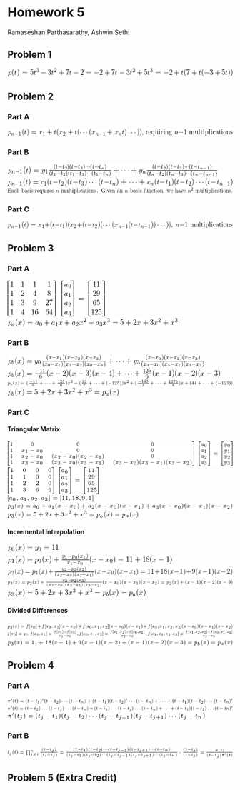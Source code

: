 # Homework 5
Ramaseshan Parthasarathy, Ashwin Sethi

## Problem 1
![](img/p1_horner.gif "horner")

## Problem 2

### Part A
![](img/p2a.gif "mono") 

### Part B
![](img/p2b1.gif "lag")  
![](img/p2b2.gif "lag2")  
![](img/p2b3.gif "lag3")

### Part C
![](img/p2c.gif "newt")

## Problem 3

### Part A
![](img/p3a1.gif "monomial")  
![](img/p3a2.gif "monomial2")

### Part B
![](img/p3b1.gif "lagrange1")  
![](img/p3b2.gif "lagrange2")  
![](img/p3b3.gif "lagrange3")  
![](img/p3b4.gif "lagrange4")

### Part C

#### Triangular Matrix
![](img/p3ca1.gif "newton-one-one")  
![](img/p3ca2.gif "newton-one-two")  
![](img/p3ca3.gif "newton-one-three")  
![](img/p3ca4.gif "newton-one-four")  
![](img/p3ca5.gif "newton-one-five")

#### Incremental Interpolation
![](img/p3cb1.gif "newton-two-one")  
![](img/p3cb2.gif "newton-two-two")  
![](img/p3cb3.gif "newton-two-three")  
![](img/p3cb4.gif "newton-two-four")  
![](img/p3cb5.gif "newton-two-five")

#### Divided Differences
![](img/p3cc1.gif "newton-three-one")  
![](img/p3cc2.gif "newton-three-two")  
![](img/p3cc3.gif "newton-three-three") 

## Problem 4

### Part A
![](img/p4a1.gif "four-one")    
![](img/p4a2.gif "four-two")  
![](img/p4a3.gif "four-three")

### Part B
![](img/p4b.gif "lag-four")    

## Problem 5 (Extra Credit)
